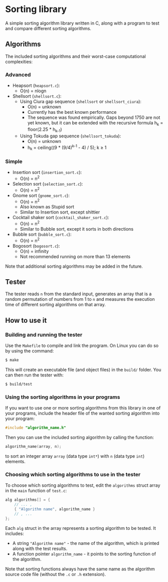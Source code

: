 
# Sorting library
A simple sorting algorithm library written in C, along with a program to test and compare different sorting algorithms.

## Algorithms
The included sorting algorithms and their worst-case computational complexities:
### Advanced
* Heapsort (`heapsort.c`):
  * O(n) = nlogn
* Shellsort (`shellsort.c`):
  * Using Ciura gap sequence (`shellsort` or `shellsort_ciura`):
    * O(n) = unknown
    * Currently has the best known performance
    * The sequence was found empirically. Gaps beyond 1750 are not yet known, but it can be extended with the recursive formula h<sub>k</sub> = floor(2.25 * h<sub>k-1</sub>)
  * Using Tokuda gap sequence (`shellsort_tokuda`):
    * O(n) = unknown
    * h<sub>k</sub> = ceiling((9 * (9/4)<sup>k-1</sup> - 4) / 5);	k ≥ 1
### Simple
* Insertion sort (`insertion_sort.c`):
  * O(n) = n<sup>2</sup>
* Selection sort (`selection_sort.c`):
  * O(n) = n<sup>2</sup>
* Gnome sort (`gnome_sort.c`):
  * O(n) = n<sup>2</sup>
  * Also known as Stupid sort
  * Similar to Insertion sort, except shittier
* Cocktail shaker sort (`cocktail_shaker_sort.c`):
  * O(n) = n<sup>2</sup>
  * Similar to Bubble sort, except it sorts in both directions
* Bubble sort (`bubble_sort.c`):
  * O(n) = n<sup>2</sup>
* Bogosort (`bogosort.c`):
  * O(n) = infinity
  * Not recommended running on more than 13 elements

Note that additional sorting algorithms may be added in the future.

## Tester
The tester reads `n` from the standard input, generates an array that is a random permutation of numbers from 1 to `n` and measures the execution time of different sorting algorithms on that array.

## How to use it
### Building and running the tester
Use the `Makefile` to compile and link the program. On Linux you can do so by using the command:
```bash
$ make
```
This will create an executable file (and object files) in the `build/` folder. You can then run the tester with:
```bash
$ build/test
```

### Using the sorting algorithms in your programs
If you want to use one or more sorting algorithms from this library in one of your programs, include the header file of the wanted sorting algorithm into your program:
```c
#include "algorithm_name.h"
```
 Then you can use the included sorting algorithm by calling the function:
```c
algorithm_name(array, n);
```
to sort an integer array `array` (data type `int*`) with `n` (data type `int`) elements.

### Choosing which sorting algorithms to use in the tester
To choose which sorting algorithms to test, edit the `algorithms` struct array in the `main` function of `test.c`:
```c
alg algorithms[] = {
	// ... ,
	{ "Algorithm name", algorithm_name }
	// , ...
};
```
Each `alg` struct in the array represents a sorting algorithm to be tested. It includes:
* A string `"Algorithm name"` - the name of the algorithm, which is printed along with the test results.
* A function pointer `algorithm_name` - it points to the sorting function of the algorithm.

Note that sorting functions always have the same name as the algorithm source code file (without the `.c` or `.h` extension).
